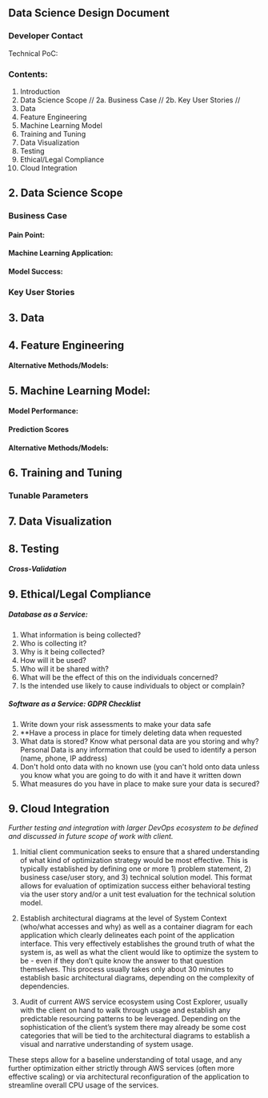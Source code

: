 ## Data Science Design Document 

### Developer Contact

Technical PoC: 
### Contents:

1. Introduction
2. Data Science Scope //
    2a. Business Case // 
    2b. Key User Stories // 
3. Data
4. Feature Engineering
5. Machine Learning Model
6. Training and Tuning
7. Data Visualization 
8. Testing
9. Ethical/Legal Compliance
10. Cloud Integration

## 2. Data Science Scope

### Business Case 

#### Pain Point: 
#### Machine Learning Application: 
#### Model Success: 

### Key User Stories

## 3. Data
## 4. Feature Engineering
#### Alternative Methods/Models: 

## 5. Machine Learning Model: 
#### Model Performance:
#### Prediction Scores
#### Alternative Methods/Models: 

## 6. Training and Tuning
### Tunable Parameters

## 7. Data Visualization

## 8. Testing
##### Cross-Validation

## 9. Ethical/Legal Compliance

##### Database as a Service:
1. What information is being collected?
2. Who is collecting it?
3. Why is it being collected? 
4. How will it be used?
5. Who will it be shared with?
6. What will be the effect of this on the individuals concerned?
7. Is the intended use likely to cause individuals to object or complain? 

##### Software as a Service: GDPR Checklist
1. Write down your risk assessments to make your data safe
2. **Have a process in place for timely deleting data when requested
3. What data is stored? Know what personal data are you storing and why? Personal Data is any information that could be used to identify a person (name, phone, IP address)
4. Don't hold onto data with no known use (you can't hold onto data unless you know what you are going to do with it and have it written down
5. What measures do you have in place to make sure your data is secured?


## 9. Cloud Integration 

*Further testing and integration with larger DevOps ecosystem to be defined and discussed in future scope of work with client.*

1. Initial client communication seeks to ensure that a shared understanding of what kind of optimization strategy would be most effective. This is typically established by defining one or more 1) problem statement, 2) business case/user story, and 3) technical solution model. This format allows for evaluation of optimization success either behavioral testing via the user story and/or a unit test evaluation for the technical solution model.

2. Establish architectural diagrams at the level of System Context (who/what accesses and why) as well as a container diagram for each application which clearly delineates each point of the application interface. This very effectively establishes the ground truth of what the system is, as well as what the client would like to optimize the system to be - even if they don’t quite know the answer to that question themselves. This process usually takes only about 30 minutes to establish basic architectural diagrams, depending on the complexity of dependencies. 
 
3. Audit of current AWS service ecosystem using Cost Explorer, usually with the client on hand to walk through usage and establish any predictable resourcing patterns to be leveraged. Depending on the sophistication of the client’s system there may already be some cost categories that will be tied to the architectural diagrams to establish a visual and narrative understanding of system usage. 

These steps allow for a baseline understanding of total usage, and any further optimization either strictly through AWS services (often more effective scaling) or via architectural reconfiguration of the application to streamline overall CPU usage of the services. 



